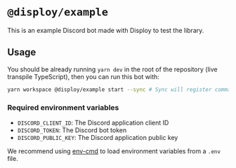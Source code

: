 # `@disploy/example`

This is an example Discord bot made with Disploy to test the library.

## Usage

You should be already running `yarn dev` in the root of the repository (live transpile TypeScript), then you can run this bot with:

```bash
yarn workspace @disploy/example start --sync # Sync will register commands with Discord, you should only need to add this flag once, or when you add new commands
```

### Required environment variables

- `DISCORD_CLIENT_ID`: The Discord application client ID
- `DISCORD_TOKEN`: The Discord bot token
- `DISCORD_PUBLIC_KEY`: The Discord application public key

We recommend using [env-cmd](https://www.npmjs.com/package/env-cmd) to load environment variables from a `.env` file.
